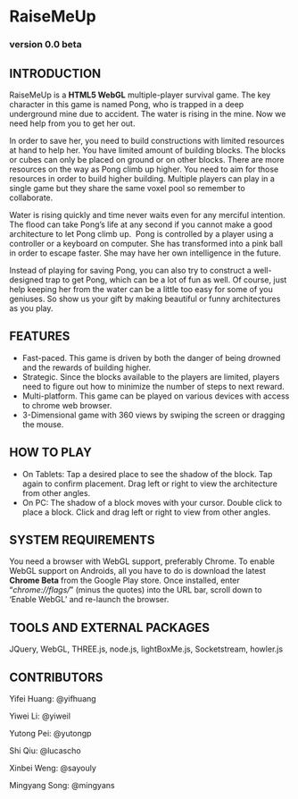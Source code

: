 RaiseMeUp =============### version 0.0 beta## INTRODUCTIONRaiseMeUp is a **HTML5 WebGL** multiple-player survival game. The key character in this game is named Pong, who is trapped in a deep underground mine due to accident. The water is rising in the mine. Now we need help from you to get her out.In order to save her, you need to build constructions with limited resources at hand to help her. You have limited amount of building blocks. The blocks or cubes can only be placed on ground or on other blocks. There are more resources on the way as Pong climb up higher. You need to aim for those resources in order to build higher building. Multiple players can play in a single game but they share the same voxel pool so remember to collaborate.Water is rising quickly and time never waits even for any merciful intention. The flood can take Pong’s life at any second if you cannot make a good architecture to let Pong climb up. Pong is controlled by a player using a controller or a keyboard on computer. She has transformed into a pink ball in order to escape faster. She may have her own intelligence in the future.Instead of playing for saving Pong, you can also try to construct a well-designed trap to get Pong, which can be a lot of fun as well. Of course, just help keeping her from the water can be a little too easy for some of you geniuses. So show us your gift by making beautiful or funny architectures as you play.## FEATURES- Fast-paced. This game is driven by both the danger of being drowned and the rewards of building higher.- Strategic. Since the blocks available to the players are limited, players need to figure out how to minimize the number of steps to next reward.- Multi-platform. This game can be played on various devices with access to chrome web browser. - 3-Dimensional game with 360 views by swiping the screen or dragging the mouse.## HOW TO PLAY- On Tablets:  Tap a desired place to see the shadow of the block. Tap again to confirm placement. Drag left or right to view the architecture from other angles. - On PC:  The shadow of a block moves with your cursor. Double click to place a block.Click and drag left or right to view from other angles.## SYSTEM REQUIREMENTSYou need a browser with WebGL support, preferably Chrome. To enable WebGL support on Androids, all you have to do is download the latest __Chrome Beta__ from the Google Play store. Once installed, enter “*chrome://flags/*” (minus the quotes) into the URL bar, scroll down to ‘Enable WebGL’ and re-launch the browser.## TOOLS AND EXTERNAL PACKAGESJQuery, WebGL, THREE.js, node.js, lightBoxMe.js, Socketstream, howler.js## CONTRIBUTORSYifei Huang: @yifhuangYiwei Li: @yiweilYutong Pei: @yutongpShi Qiu: @lucaschoXinbei Weng: @sayoulyMingyang Song: @mingyans